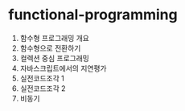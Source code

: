 # functional-programming

1. 함수형 프로그래밍 개요
2. 함수형으로 전환하기
3. 컬렉션 중심 프로그래밍
4. 자바스크립트에서의 지연평가
5. 실전코드조각 1
6. 실전코드조각 2
7. 비동기